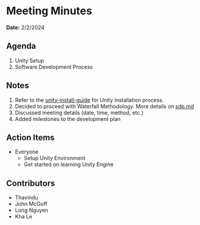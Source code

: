 # Meeting Minutes
**Date:** 2/2/2024

## Agenda
1. Unity Setup
2. Software Development Process

## Notes
1. Refer to the [unity-install-guide](https://github.com/WinterBlue-CEG4110/Team-Project/blob/MI-00-unity-install-guide/unity-install-guide.md) for Unity installation process. 
2. Decided to proceed with Waterfall Methodology. More details on [sdp.md](https://github.com/WinterBlue-CEG4110/Team-Project/blob/MI-00-unity-install-guide/sdp.md)
3. Discussed meeting details (date, time, method, etc.)
4. Added milestones to the development plan

## Action Items
* Everyone 
    * Setup Unity Environment
    * Get started on learning Unity Engine

## Contributors
* Thavindu
* John McGuff
* Long Nguyen
* Kha Le
